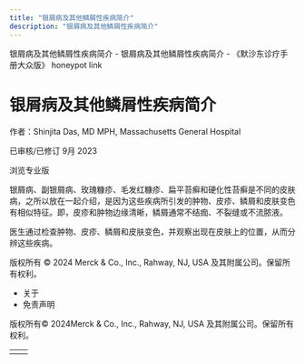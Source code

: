```yaml
---
title: "银屑病及其他鳞屑性疾病简介"
description: "银屑病及其他鳞屑性疾病简介"
---
```


﻿银屑病及其他鳞屑性疾病简介 \- 银屑病及其他鳞屑性疾病简介 \- 《默沙东诊疗手册大众版》 honeypot link

# 银屑病及其他鳞屑性疾病简介

作者：Shinjita Das, MD MPH, Massachusetts General Hospital

已审核/已修订 9月 2023

浏览专业版

银屑病、副银屑病、玫瑰糠疹、毛发红糠疹、扁平苔癣和硬化性苔癣是不同的皮肤病，之所以放在一起介绍，是因为这些疾病所引发的肿物、皮疹、鳞屑和皮肤变色有相似特征。即，皮疹和肿物边缘清晰，鳞屑通常不结痂、不裂缝或不流脓液。

医生通过检查肿物、皮疹、鳞屑和皮肤变色，并观察出现在皮肤上的位置，从而分辨这些疾病。



版权所有 © 2024
Merck & Co., Inc., Rahway, NJ, USA 及其附属公司。保留所有权利。

- 关于
- 免责声明

版权所有© 2024Merck & Co., Inc., Rahway, NJ, USA 及其附属公司。保留所有权利。

|     |     |
| --- | --- |
|  |  |